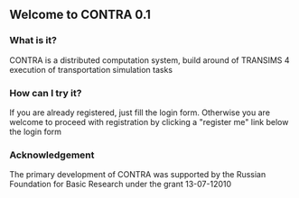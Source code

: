 ## Welcome to CONTRA 0.1

### What is it? #####

CONTRA is a distributed computation system, build around of TRANSIMS 4 execution of
transportation simulation tasks

### How can I try it?

If you are already registered, just fill the login form. Otherwise you are
welcome to proceed with registration by clicking a "register me" link below the login form

### Acknowledgement

The primary development of CONTRA was supported by the Russian Foundation for Basic Research
under the grant 13-07-12010
